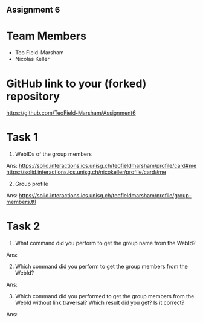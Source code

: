 Assignment 6
---------------------

# Team Members

- Teo Field-Marsham
- Nicolas Keller

# GitHub link to your (forked) repository

https://github.com/TeoField-Marsham/Assignment6

# Task 1

1. WebIDs of the group members

Ans: https://solid.interactions.ics.unisg.ch/teofieldmarsham/profile/card#me
     https://solid.interactions.ics.unisg.ch/nicokeller/profile/card#me


2. Group profile

Ans: https://solid.interactions.ics.unisg.ch/teofieldmarsham/profile/group-members.ttl




# Task 2

1. What command did you perform to get the group name from the WebId?

Ans: 


2. Which command did you perform to get the group members from the WebId?

Ans:



3. Which command did you performed to get the group members from the WebId without link traversal? Which result did you get? Is it correct?

Ans:


